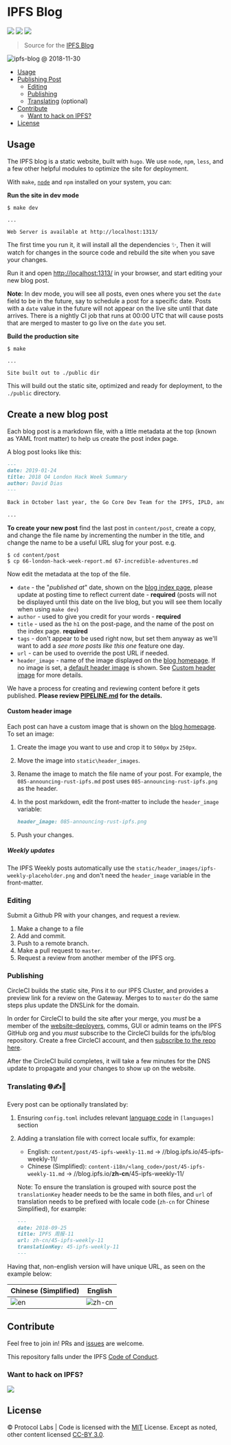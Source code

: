 # IPFS Blog

[![](https://img.shields.io/badge/made%20by-Protocol%20Labs-blue.svg?style=flat-square)](https://protocol.ai)
[![](https://img.shields.io/badge/project-IPFS-blue.svg?style=flat-square)](http://ipfs.io/)
[![](https://img.shields.io/badge/freenode-%23ipfs-blue.svg?style=flat-square)](http://webchat.freenode.net/?channels=%23ipfs)

> Source for the [IPFS Blog](https://blog.ipfs.io)

![ipfs-blog @ 2018-11-30](https://ipfs.io/ipfs/QmYxumHGuNdu8rAwcw6kgc2UU1buJxv7V7uFs17tBx9w3W/ipfs-blog.png)

- [Usage](#usage)
- [Publishing Post](#create-a-new-blog-post)
  - [Editing](#editing)
  - [Publishing](#publishing)
  - [Translating](#translating-%EF%B8%8F) (optional)
- [Contribute](#contribute)
  - [Want to hack on IPFS?](#want-to-hack-on-ipfs)
- [License](#license)


## Usage

The IPFS blog is a static website, built with `hugo`. We use `node`, `npm`, `less`, and a few other helpful modules to optimize the site for deployment.

With `make`, [`node`](http://nodejs.org) and `npm` installed on your system, you can:

**Run the site in dev mode**

```console
$ make dev

...

Web Server is available at http://localhost:1313/
```

The first time you run it, it will install all the dependencies ✨, Then it will watch for changes in the source code and rebuild the site when you save your changes.

Run it and open <http://localhost:1313/> in your browser, and start editing your new blog post.

**Note**: In dev mode, you will see all posts, even ones where you set the `date` field to be in the future, say to schedule a post for a specific date. Posts with a `date` value in the future will not appear on the live site until that date arrives. There is a nightly CI job that runs at 00:00 UTC that will cause posts that are merged to master to go live on the `date` you set.

**Build the production site**

```console
$ make

...

Site built out to ./public dir
```

This will build out the static site, optimized and ready for deployment, to the `./public` directory.

## Create a new blog post

Each blog post is a markdown file, with a little metadata at the top (known as YAML front matter) to help us create the post index page.

A blog post looks like this:

```markdown
---
date: 2019-01-24
title: 2018 Q4 London Hack Week Summary
author: David Dias
---

Back in October last year, the Go Core Dev Team for the IPFS, IPLD, and libp2p projects spent some quality time together.

...
```

**To create your new post** find the last post in `content/post`, create a copy, and change the file name by incrementing the number in the title, and change the name to be a useful URL slug for your post. e.g.

```console
$ cd content/post
$ cp 66-london-hack-week-report.md 67-incredible-adventures.md
```

Now edit the metadata at the top of the file.

- `date` - the "_published at_" date, shown on the [blog index page](https://blog.ipfs.io), please update at posting time to reflect current date - **required** (posts will not be displayed until this date on the live blog, but you will see them locally when using `make dev`)
- `author` - used to give you credit for your words - **required**
- `title` - used as the `h1` on the post-page, and the name of the post on the index page. **required**
- `tags` - don't appear to be used right now, but set them anyway as we'll want to add a _see more posts like this one_ feature one day.
- `url` - can be used to override the post URL if needed.
- `header_image` - name of the image displayed on the [blog homepage](https://blog.ipfs.io/). If no image is set, a [default header image](https://raw.githubusercontent.com/ipfs/blog/blog-picture-list/static/header_images/blog-placeholder.png) is shown. See [Custom header image](#custom-header-image) for more details.

We have a process for creating and reviewing content before it gets published. **Please review [PIPELINE.md](./PIPELINE.md) for the details.**

#### Custom header image

Each post can have a custom image that is shown on the [blog homepage](https://blog.ipfs.io/). To set an image:

1. Create the image you want to use and crop it to `500px` by `250px`.
1. Move the image into `static\header_images`.
1. Rename the image to match the file name of your post. For example, the `085-announcing-rust-ipfs.md` post uses `085-announcing-rust-ipfs.png` as the header.
1. In the post markdown, edit the front-matter to include the `header_image` variable:

	```markdown
	header_image: 085-announcing-rust-ipfs.png
	```
	
1. Push your changes.

##### Weekly updates

The IPFS Weekly posts automatically use the `static/header_images/ipfs-weekly-placeholder.png` and don't need the `header_image`  variable in the front-matter.

### Editing

Submit a Github PR with your changes, and request a review.

1. Make a change to a file
2. Add and commit.
3. Push to a remote branch.
4. Make a pull request to `master`.
5. Request a review from another member of the IPFS org.

### Publishing

CircleCI builds the static site, Pins it to our IPFS Cluster, and provides a preview link for a review on the Gateway. Merges to to `master` do the same steps plus update the DNSLink for the domain.

In order for CircleCI to build the site after your merge, you *must* be a member of the [website-deployers](https://github.com/orgs/ipfs/teams/website-deployers/members), comms, GUI or admin teams on the IPFS GitHub org and you *must* subscribe to the CircleCI builds for the ipfs/blog repository. Create a free CircleCI account, and then [subscribe to the repo here](https://circleci.com/gh/ipfs/workflows/blog/tree/master).

After the CircleCI build completes, it will take a few minutes for the DNS update to propagate and your changes to show up on the website.

### Translating 🌐✍️🖖

Every post can be optionally translated by:

1. Ensuring `config.toml` includes relevant [language code](http://www.rssboard.org/rss-language-codes) in `[languages]` section
2. Adding a translation file with correct locale suffix, for example:
	- English: `content/post/45-ipfs-weekly-11.md` → //blog.ipfs.io/45-ipfs-weekly-11/
	- Chinese (Simplified): `content-i18n/<lang_code>/post/45-ipfs-weekly-11.md` → //blog.ipfs.io/**zh-cn**/45-ipfs-weekly-11/

	Note: To ensure the translation is grouped with source post the `translationKey` header needs to be the same in both files, and `url` of translation needs to be prefixed with locale code (`zh-cn` for Chinese Simplified), for example:
	```markdown
    ---
    date: 2018-09-25
    title: IPFS 周报-11
    url: zh-cn/45-ipfs-weekly-11
    translationKey: 45-ipfs-weekly-11
    ---
	```

Having that, non-english version will have unique URL, as seen on the example below:

| Chinese (Simplified)                                                                                      | English                                                                                                      |
| ----                                                                                                      | ----                                                                                                         |
| ![en](https://user-images.githubusercontent.com/157609/52483815-13a27680-2bb5-11e9-83d5-63a3f0122728.png) | ![zh-cn](https://user-images.githubusercontent.com/157609/52483825-169d6700-2bb5-11e9-94a6-cfde2f82e2b7.png) |


## Contribute

Feel free to join in! PRs and [issues](https://github.com/ipfs/blog/issues) are welcome.

This repository falls under the IPFS [Code of Conduct](https://github.com/ipfs/community/blob/master/code-of-conduct.md).

### Want to hack on IPFS?

[![](https://cdn.rawgit.com/jbenet/contribute-ipfs-gif/master/img/contribute.gif)](https://github.com/ipfs/community/blob/master/CONTRIBUTING.md)

## License

© Protocol Labs | Code is licensed with the [MIT](LICENSE) License. Except as noted, other content licensed [CC-BY 3.0](https://creativecommons.org/licenses/by/3.0/us/).
